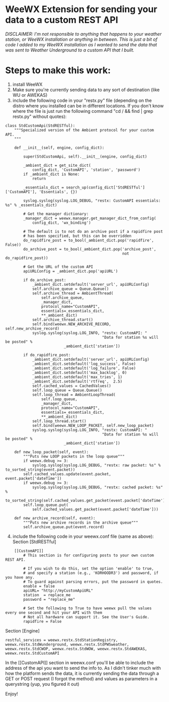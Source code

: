 WeeWX Extension for sending your data to a custom REST API
===

*DISCLAIMER: I'm not responsible to anything that happens to your weather station, or WeeWX installation or anything in between. This is just a bit of code I added to my WeeWX installation as I wanted to send the data that was sent to Weather Underground to a custom API that I built.*

# Steps to make this work:

1) install WeeWX
2) Make sure you're currently sending data to any sort of destination (like WU or AWEKAS)
3) include the following code in your "restx.py" file (depending on the distro where you installed can be in different locations. If you don't know where the file is just run the following command "cd / && find | grep restx.py" without quotes):

```
class StdCustomApi(StdRESTful):
    """Specialized version of the Ambient protocol for your custom API.
    """

    def __init__(self, engine, config_dict):

        super(StdCustomApi, self).__init__(engine, config_dict)

        _ambient_dict = get_site_dict(
            config_dict, 'CustomAPI', 'station', 'password')
        if _ambient_dict is None:
            return

        _essentials_dict = search_up(config_dict['StdRESTful']['CustomAPI'], 'Essentials', {})

        syslog.syslog(syslog.LOG_DEBUG, "restx: CustomAPI essentials: %s" % _essentials_dict)

        # Get the manager dictionary:
        _manager_dict = weewx.manager.get_manager_dict_from_config(
            config_dict, 'wx_binding')

        # The default is to not do an archive post if a rapidfire post
        # has been specified, but this can be overridden
        do_rapidfire_post = to_bool(_ambient_dict.pop('rapidfire', False))
        do_archive_post = to_bool(_ambient_dict.pop('archive_post',
                                                    not do_rapidfire_post))

        # Get the URL of the custom API
        apiURLConfig = _ambient_dict.pop('apiURL')

        if do_archive_post:
            _ambient_dict.setdefault('server_url', apiURLConfig)
            self.archive_queue = Queue.Queue()
            self.archive_thread = AmbientThread(
                self.archive_queue,
                _manager_dict,
                protocol_name="CustomAPI",
                essentials=_essentials_dict,
                **_ambient_dict)
            self.archive_thread.start()
            self.bind(weewx.NEW_ARCHIVE_RECORD, self.new_archive_record)
            syslog.syslog(syslog.LOG_INFO, "restx: CustomAPI: "
                                           "Data for station %s will be posted" %
                          _ambient_dict['station'])

        if do_rapidfire_post:
            _ambient_dict.setdefault('server_url', apiURLConfig)
            _ambient_dict.setdefault('log_success', False)
            _ambient_dict.setdefault('log_failure', False)
            _ambient_dict.setdefault('max_backlog', 0)
            _ambient_dict.setdefault('max_tries', 1)
            _ambient_dict.setdefault('rtfreq',  2.5)
            self.cached_values = CachedValues()
            self.loop_queue = Queue.Queue()
            self.loop_thread = AmbientLoopThread(
                self.loop_queue,
                _manager_dict,
                protocol_name="CustomAPI",
                essentials=_essentials_dict,
                **_ambient_dict)
            self.loop_thread.start()
            self.bind(weewx.NEW_LOOP_PACKET, self.new_loop_packet)
            syslog.syslog(syslog.LOG_INFO, "restx: CustomAPI: "
                                           "Data for station %s will be posted" %
                          _ambient_dict['station'])

    def new_loop_packet(self, event):
        """Puts new LOOP packets in the loop queue"""
        if weewx.debug >= 3:
            syslog.syslog(syslog.LOG_DEBUG, "restx: raw packet: %s" % to_sorted_string(event.packet))
        self.cached_values.update(event.packet, event.packet['dateTime'])
        if weewx.debug >= 3:
            syslog.syslog(syslog.LOG_DEBUG, "restx: cached packet: %s" %
                          to_sorted_string(self.cached_values.get_packet(event.packet['dateTime'])))
        self.loop_queue.put(
            self.cached_values.get_packet(event.packet['dateTime']))

    def new_archive_record(self, event):
        """Puts new archive records in the archive queue"""
        self.archive_queue.put(event.record)
```

4) include the following code in your weewx.conf file (same as above):
Section [StdRESTful]

```
    [[CustomAPI]]
        # This section is for configuring posts to your own custom REST API.

        # If you wish to do this, set the option 'enable' to true,
        # and specify a station (e.g., 'KORHOODR3') and password, if you have any.
        # To guard against parsing errors, put the password in quotes.
        enable = false
        apiURL= "http://myCustomApiURL"
        station  = replace_me
        password = "replace_me"

        # Set the following to True to have weewx pull the values every one second and hit your API with them
        # Not all hardware can support it. See the User's Guide.
        rapidfire = False
```

Section [Engine]
```
restful_services = weewx.restx.StdStationRegistry, weewx.restx.StdWunderground, weewx.restx.StdPWSweather, weewx.restx.StdCWOP, weewx.restx.StdWOW, weewx.restx.StdAWEKAS, weewx.restx.StdCustomAPI
```

In the [[CustomAPI]] section in weewx.conf you'll be able to include the address of the api you want to send the info to. As I didn't tinker much with how the platform sends the data, it is currently sending the data through a GET or POST request (I forgot the method) and values as parameters in a querystring (yup, you figured it out)

Enjoy!